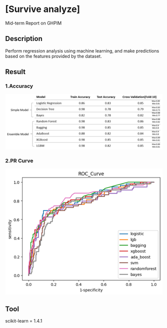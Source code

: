 # [Survive analyze]
Mid-term Report on GHPIM

## Description
Perform regression analysis using machine learning, and make predictions based on the features provided by the dataset.

## Result
### 1.Accuracy
![image](https://github.com/rainday1029/GHPIM_med/blob/master/result/output2.png)

### 2.PR Curve
![image](https://github.com/rainday1029/GHPIM_med/blob/master/result/output.png)

## Tool
scikit-learn = 1.4.1
